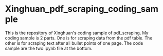 # Xinghuan_pdf_scraping_coding_sample
This is the repository of Xinghuan's coding sample of pdf_scraping. My coding sample is 2 parts. One is for scraping data from the pdf table. The other is for scraping text after all bullet points of one page. The code sample are the two ipynb file at the bottom. 
